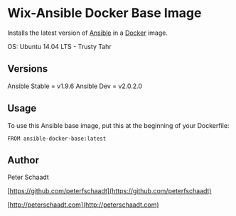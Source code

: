 Wix-Ansible Docker Base Image
=============================

Installs the latest version of [Ansible](https://github.com/ansible/ansible) in a [Docker](https://docker.com) image.

OS: Ubuntu 14.04 LTS - Trusty Tahr

Versions
--------

Ansible Stable = v1.9.6
Ansible Dev = v2.0.2.0

Usage
-----

To use this Ansible base image, put this at the beginning of your Dockerfile:
```
FROM ansible-docker-base:latest
```

Author
------

Peter Schaadt

[https://github.com/peterfschaadt](https://github.com/peterfschaadt)

[http://peterschaadt.com](http://peterschaadt.com)
